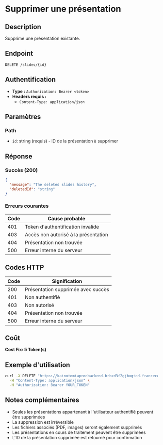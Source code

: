 # Supprimer une présentation

## Description
Supprime une présentation existante.

## Endpoint
```
DELETE /slides/{id}
```

## Authentification
- **Type :** `Authorization: Bearer <token>`
- **Headers requis :**
  - `Content-Type: application/json`

## Paramètres

### Path
- `id`: string (requis) - ID de la présentation à supprimer

## Réponse

### Succès (200)
```json
{
  "message": "The deleted slides history",
  "deletedId": "string"
}
```

### Erreurs courantes

| Code | Cause probable |
|------|----------------|
| 401 | Token d'authentification invalide |
| 403 | Accès non autorisé à la présentation |
| 404 | Présentation non trouvée |
| 500 | Erreur interne du serveur |

## Codes HTTP

| Code | Signification |
|------|---------------|
| 200 | Présentation supprimée avec succès |
| 401 | Non authentifié |
| 403 | Non autorisé |
| 404 | Présentation non trouvée |
| 500 | Erreur interne du serveur |

## Coût
**Cost Fix: 5 Token(s)**

## Exemple d'utilisation

```bash
curl -X DELETE "https://kainotomiaprodbackend-brbzd3f2gjbugtcd.francecentral-01.azurewebsites.net/slides/slides-123456" \
  -H "Content-Type: application/json" \
  -H "Authorization: Bearer YOUR_TOKEN"
```

## Notes complémentaires
- Seules les présentations appartenant à l'utilisateur authentifié peuvent être supprimées
- La suppression est irréversible
- Les fichiers associés (PDF, images) seront également supprimés
- Les présentations en cours de traitement peuvent être supprimées
- L'ID de la présentation supprimée est retourné pour confirmation 